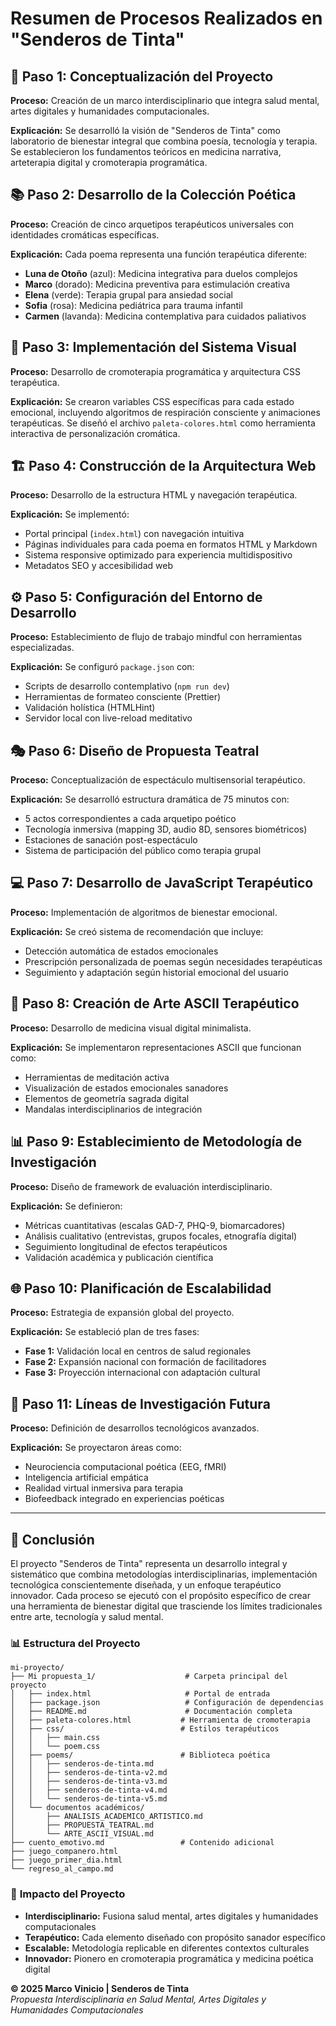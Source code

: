 # Resumen de Procesos Realizados en "Senderos de Tinta"

## 🎯 **Paso 1: Conceptualización del Proyecto**

**Proceso:** Creación de un marco interdisciplinario que integra salud mental, artes digitales y humanidades computacionales.

**Explicación:** Se desarrolló la visión de "Senderos de Tinta" como laboratorio de bienestar integral que combina poesía, tecnología y terapia. Se establecieron los fundamentos teóricos en medicina narrativa, arteterapia digital y cromoterapia programática.

## 📚 **Paso 2: Desarrollo de la Colección Poética**

**Proceso:** Creación de cinco arquetipos terapéuticos universales con identidades cromáticas específicas.

**Explicación:** Cada poema representa una función terapéutica diferente:

- **Luna de Otoño** (azul): Medicina integrativa para duelos complejos
- **Marco** (dorado): Medicina preventiva para estimulación creativa
- **Elena** (verde): Terapia grupal para ansiedad social
- **Sofia** (rosa): Medicina pediátrica para trauma infantil
- **Carmen** (lavanda): Medicina contemplativa para cuidados paliativos

## 🎨 **Paso 3: Implementación del Sistema Visual**

**Proceso:** Desarrollo de cromoterapia programática y arquitectura CSS terapéutica.

**Explicación:** Se crearon variables CSS específicas para cada estado emocional, incluyendo algoritmos de respiración consciente y animaciones terapéuticas. Se diseñó el archivo `paleta-colores.html` como herramienta interactiva de personalización cromática.

## 🏗️ **Paso 4: Construcción de la Arquitectura Web**

**Proceso:** Desarrollo de la estructura HTML y navegación terapéutica.

**Explicación:** Se implementó:

- Portal principal (`index.html`) con navegación intuitiva
- Páginas individuales para cada poema en formatos HTML y Markdown
- Sistema responsive optimizado para experiencia multidispositivo
- Metadatos SEO y accesibilidad web

## ⚙️ **Paso 5: Configuración del Entorno de Desarrollo**

**Proceso:** Establecimiento de flujo de trabajo mindful con herramientas especializadas.

**Explicación:** Se configuró `package.json` con:

- Scripts de desarrollo contemplativo (`npm run dev`)
- Herramientas de formateo consciente (Prettier)
- Validación holística (HTMLHint)
- Servidor local con live-reload meditativo

## 🎭 **Paso 6: Diseño de Propuesta Teatral**

**Proceso:** Conceptualización de espectáculo multisensorial terapéutico.

**Explicación:** Se desarrolló estructura dramática de 75 minutos con:

- 5 actos correspondientes a cada arquetipo poético
- Tecnología inmersiva (mapping 3D, audio 8D, sensores biométricos)
- Estaciones de sanación post-espectáculo
- Sistema de participación del público como terapia grupal

## 💻 **Paso 7: Desarrollo de JavaScript Terapéutico**

**Proceso:** Implementación de algoritmos de bienestar emocional.

**Explicación:** Se creó sistema de recomendación que incluye:

- Detección automática de estados emocionales
- Prescripción personalizada de poemas según necesidades terapéuticas
- Seguimiento y adaptación según historial emocional del usuario

## 🎨 **Paso 8: Creación de Arte ASCII Terapéutico**

**Proceso:** Desarrollo de medicina visual digital minimalista.

**Explicación:** Se implementaron representaciones ASCII que funcionan como:

- Herramientas de meditación activa
- Visualización de estados emocionales sanadores
- Elementos de geometría sagrada digital
- Mandalas interdisciplinarios de integración

## 📊 **Paso 9: Establecimiento de Metodología de Investigación**

**Proceso:** Diseño de framework de evaluación interdisciplinario.

**Explicación:** Se definieron:

- Métricas cuantitativas (escalas GAD-7, PHQ-9, biomarcadores)
- Análisis cualitativo (entrevistas, grupos focales, etnografía digital)
- Seguimiento longitudinal de efectos terapéuticos
- Validación académica y publicación científica

## 🌐 **Paso 10: Planificación de Escalabilidad**

**Proceso:** Estrategia de expansión global del proyecto.

**Explicación:** Se estableció plan de tres fases:

- **Fase 1:** Validación local en centros de salud regionales
- **Fase 2:** Expansión nacional con formación de facilitadores
- **Fase 3:** Proyección internacional con adaptación cultural

## 🔬 **Paso 11: Líneas de Investigación Futura**

**Proceso:** Definición de desarrollos tecnológicos avanzados.

**Explicación:** Se proyectaron áreas como:

- Neurociencia computacional poética (EEG, fMRI)
- Inteligencia artificial empática
- Realidad virtual inmersiva para terapia
- Biofeedback integrado en experiencias poéticas

---

## 🎯 **Conclusión**

El proyecto "Senderos de Tinta" representa un desarrollo integral y sistemático que combina metodologías interdisciplinarias, implementación tecnológica conscientemente diseñada, y un enfoque terapéutico innovador. Cada proceso se ejecutó con el propósito específico de crear una herramienta de bienestar digital que trasciende los límites tradicionales entre arte, tecnología y salud mental.

### 📊 **Estructura del Proyecto**

```text
mi-proyecto/
├── Mi propuesta_1/                    # Carpeta principal del proyecto
│   ├── index.html                     # Portal de entrada
│   ├── package.json                   # Configuración de dependencias
│   ├── README.md                      # Documentación completa
│   ├── paleta-colores.html           # Herramienta de cromoterapia
│   ├── css/                          # Estilos terapéuticos
│   │   ├── main.css
│   │   └── poem.css
│   ├── poems/                        # Biblioteca poética
│   │   ├── senderos-de-tinta.md
│   │   ├── senderos-de-tinta-v2.md
│   │   ├── senderos-de-tinta-v3.md
│   │   ├── senderos-de-tinta-v4.md
│   │   └── senderos-de-tinta-v5.md
│   └── documentos académicos/
│       ├── ANALISIS_ACADEMICO_ARTISTICO.md
│       ├── PROPUESTA_TEATRAL.md
│       └── ARTE_ASCII_VISUAL.md
├── cuento_emotivo.md                 # Contenido adicional
├── juego_companero.html
├── juego_primer_dia.html
└── regreso_al_campo.md
```

### 🌟 **Impacto del Proyecto**

- **Interdisciplinario:** Fusiona salud mental, artes digitales y humanidades computacionales
- **Terapéutico:** Cada elemento diseñado con propósito sanador específico
- **Escalable:** Metodología replicable en diferentes contextos culturales
- **Innovador:** Pionero en cromoterapia programática y medicina poética digital

**© 2025 Marco Vinicio | Senderos de Tinta**  
*Propuesta Interdisciplinaria en Salud Mental, Artes Digitales y Humanidades Computacionales*